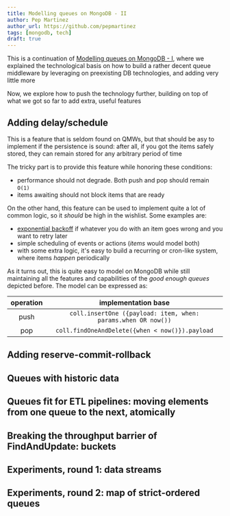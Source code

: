 ```yaml
---
title: Modelling queues on MongoDB - II
author: Pep Martinez
author_url: https://github.com/pepmartinez
tags: [mongodb, tech]
draft: true
---
```


This is a continuation of [Modelling queues on MongoDB - I](/blog/2023/03/30/queues-on-mongo-part-1), where
we explained the technological basis on how to build a rather decent queue middleware by leveraging on preexisting
DB technologies, and adding very little more

Now, we explore how to push the technology further, building on top of what we got so far to add extra, useful 
features

## Adding delay/schedule
This is a feature that is seldom found on QMWs, but that should be asy to implement if the 
persistence is sound: after all, if you got the items safely stored, they can remain stored for
any arbitrary period of time

The tricky part is to provide this feature while honoring these conditions:

* performance should not degrade. Both push and pop should remain `O(1)`
* items awaiting should not block items that are ready

On the other hand, this feature can be used to implement quite a lot of common logic, so it
_should_ be high in the wishlist. Some examples are:

* [exponential backoff](https://en.wikipedia.org/wiki/Exponential_backoff) if whatever you do 
with an item goes wrong and you want to retry later
* simple scheduling of events or actions (_items_ would model both)
* with some extra logic, it's easy to build a recurring or cron-like system, where items _happen_ 
periodically

As it turns out, this is quite easy to model on MongoDB while still maintaining all the features
and capabilities of the _good enough queues_ depicted before. The model can be expressed as:

| operation | implementation base                                             |
|:---------:|:---------------------------------------------------------------:|
| push      | `coll.insertOne ({payload: item, when: params.when OR now())`   |
| pop       | `coll.findOneAndDelete({when < now()}).payload`                 |

## Adding reserve-commit-rollback

## Queues with historic data

## Queues fit for ETL pipelines: moving elements from one queue to the next, atomically

## Breaking the throughput barrier of FindAndUpdate: buckets

## Experiments, round 1: data streams

## Experiments, round 2: map of strict-ordered queues


